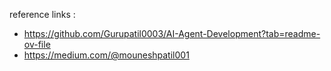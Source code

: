 reference links :
* https://github.com/Gurupatil0003/AI-Agent-Development?tab=readme-ov-file
* https://medium.com/@mouneshpatil001
